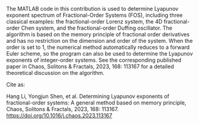 The MATLAB code in this contribution is used to determine Lyapunov exponent spectrum of Fractional-Order Systems (FOS), including three classical examples: the fractional-order Lorenz system, the 4D fractional-order Chen system, and the fractional-order Duffing oscillator. The algorithm is based on the memory principle of fractional order derivatives and has no restriction on the dimension and order of the system. When the order is set to 1, the numerical method automatically reduces to a forward Euler scheme, so the program can also be used to determine the Lyapunov exponents of integer-order systems. See the corresponding published paper in Chaos, Solitons & Fractals, 2023, 168: 113167 for a detailed theoretical discussion on the algorithm.

Cite as:

Hang Li, Yongjun Shen, et al. Determining Lyapunov exponents of  fractional-order systems: A general method based on memory principle, Chaos, Solitons & Fractals, 2023, 168: 113167. https://doi.org/10.1016/j.chaos.2023.113167
